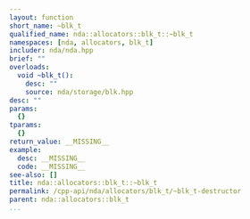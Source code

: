 ```yaml
---
layout: function
short_name: ~blk_t
qualified_name: nda::allocators::blk_t::~blk_t
namespaces: [nda, allocators, blk_t]
includer: nda/nda.hpp
brief: ""
overloads:
  void ~blk_t():
    desc: ""
    source: nda/storage/blk.hpp
desc: ""
params:
  {}
tparams:
  {}
return_value: __MISSING__
example:
  desc: __MISSING__
  code: __MISSING__
see-also: []
title: nda::allocators::blk_t::~blk_t
permalink: /cpp-api/nda/allocators/blk_t/~blk_t-destructor
parent: nda::allocators::blk_t
...
```


